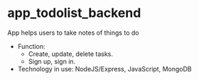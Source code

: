 # app_todolist_backend

App helps users to take notes of things to do

- Function:
  + Create, update, delete tasks.
  + Sign up, sign in.
- Technology in use: NodeJS/Express, JavaScript, MongoDB
